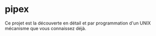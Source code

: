 # pipex
Ce projet est la découverte en détail et par programmation d'un UNIX mécanisme que vous connaissez déjà.
